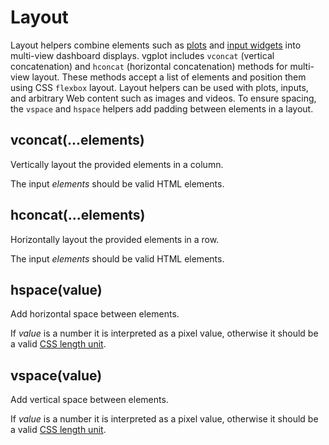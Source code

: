 # Layout

Layout helpers combine elements such as [plots](plots) and [input widgets](inputs) into multi-view dashboard displays.
vgplot includes `vconcat` (vertical concatenation) and `hconcat` (horizontal concatenation) methods for multi-view layout.
These methods accept a list of elements and position them using CSS `flexbox` layout.
Layout helpers can be used with plots, inputs, and arbitrary Web content such as images and videos.
To ensure spacing, the `vspace` and `hspace` helpers add padding between elements in a layout.

## vconcat(...elements)

Vertically layout the provided elements in a column.

The input _elements_ should be valid HTML elements.

## hconcat(...elements)

Horizontally layout the provided elements in a row.

The input _elements_ should be valid HTML elements.

## hspace(value)

Add horizontal space between elements.

If _value_ is a number it is interpreted as a pixel value,
otherwise it should be a valid [CSS length unit](https://developer.mozilla.org/en-US/docs/Web/CSS/length).

## vspace(value)

Add vertical space between elements.

If _value_ is a number it is interpreted as a pixel value,
otherwise it should be a valid [CSS length unit](https://developer.mozilla.org/en-US/docs/Web/CSS/length).
